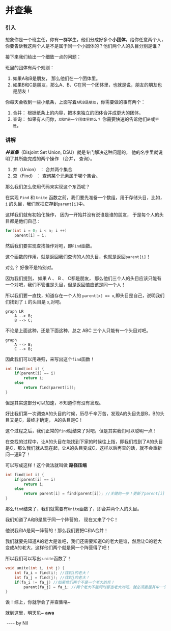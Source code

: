 # 并查集

### 引入

想象你是一个班主任，你有一群学生，他们分成好多个**小团体**，给你任意两个人，你要告诉我这两个人是不是属于同一个小团体的？他们两个人的头目分别是谁？

接下来我们给出一个细致一点的问题：

班里的团体有两个规则：

1. 如果A和B是朋友， 那么他们在一个团体里。
2. 如果B和C是朋友，那么A、B、C在同一个团体里，也就是说，朋友的朋友也是朋友！

你每天会收到一些小纸条，上面写着`A和B是朋友`，你需要做的事有两个：

1. 合并： 根据纸条上的内容，把本来独立的团体合并成更大的团体。
2. 查询： 如果有人问你，`X和Y是一个团体里的么？` 你需要快速的告诉他们`是`或`不是`。

### 讲解

***并查集***（Disjoint Set Union, DSU）就是专门解决这种问题的， 他的名字里就说明了其所能完成的两个操作 （合并， 查询）。

1. 并（Union） ： 合并两个集合
2. 查（Find） ： 查询某个元素属于哪个集合。

那么我们怎么使用代码来实现这个东西呢？

在实现 `Find` 和 `Unite` 函数之前，我们要先准备一个数组，用于存储头目，比如， `i` 的头目，我们就把它存到`parent[i]`中。

这样我们就有初始化操作， 因为一开始并没有说谁是谁的朋友， 于是每个人的头目都是他们自己 :

```cpp
for(int i = 0; i < n; i ++)
    parent[i] = i;
```

然后我们要实现查找操作对吧，即`Find`函数。

这个函数的作用，就是返回我们查询的人的头目，也就是返回`parent[i]`！

对么？ 好像不是特别对。

因为我们提到， 如果 A 、 B 、 C都是朋友， 那么他们三个人的头目应该只能有一个对吧，我们不管谁是头目，但是返回值应该是同一个人！

所以我们要一直找，知道存在一个人的 `parent[x] == x`,即头目是自己，说明我们们找到了 `i` 的头目是 `x`,对吧。

```mermaid
graph LR
	A --> B;
	B --> C;
```

不论是上面这种，还是下面这种，总之 ABC 三个人只能有一个头目对吧。

```mermaid
graph 
	A --> B;
	C --> B;
```

因此我们可以用递归，来写出这个`find`函数！

```cpp
int find(int i) {
	if(parent[i] == i)
        return i;
    else
        return find(parent[i]);
}
```

但是其实这部分可以加速，不知道你有没有发现。

好比我们第一次调查A的头目的时候，历尽千辛万苦，发现A的头目先是B，B的头目又是C，最终才确定， A的头目是C！

这个过程之后，我们正常的`find`就结束了对吧，但是其实我们可以聪明一点！

在查找的过程中，让A的头目在能找到下家的时候往上指，即我们找到了A的头目是C，那么我们就从现在起，让A的头目变成C，这样以后再查的话，就不会重新问一遍B了！

可以写成这样！这个做法就叫做 **路径压缩**

```cpp
int find(int i) {
	if(parent[i] == i)
        return i;
    else
        return parent[i] = find(parent[i]); //关键的一步！更新了parent[i]
}
```



那么`find`结束了，我们就需要有`Unite`函数了，即合并两个人的头目。

我们知道了A和B是属于同一个阵营的， 现在又来了个C！

他说我和A是同一阵营的！那么我们要把C和A合并！

我们就要先知道A的老大是谁吧，我们还需要知道C的老大是谁，然后让C的老大变成A的老大，这样他们两个就是同一个阵营得了吧！

所以我们可以写出 `unite`函数了！

```cpp
void unite(int i, int j) {
    int fa_i = find(i); //找到i的老大！
    int fa_j = find(j); //找到j的老大！
    if(fa_i != fa_j) //如果他们两个不是一个老大的兵！
        parent[fa_j] = fa_i; //两个老大不能同时都当老大对吧，就必须委屈其中一个，变成新老大的小弟了！
}
```



诶！综上，你就学会了并查集咯~

就到这里，明天见~ **awa**

​	---- by Nil

